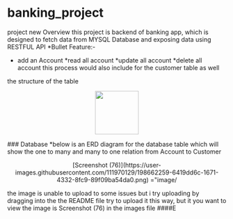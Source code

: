 # banking_project
project new
Overview
this project is backend of banking app, which is designed to fetch data from MYSQL Database and exposing data using RESTFUL API
*Bullet
Feature:-
  * add an Account
  *read all account
  *update all account
  *delete all account 
  this process would also include for the customer table as well

the structure of the table 
<p align="center">
	<img src="image/screenshot(72).png" width="100px" height="100px">
</p>
### Database 
*below is an ERD diagram for the database table which will show the one to many and many to one relation from Account to Customer 
<p align="center">
	[Screenshot (76)](https://user-images.githubusercontent.com/111970129/198662259-6419dd6c-1671-4332-8fc9-89f09ba54da0.png)
="image/
</P>
the image is unable to upload to some issues but i try uploading by dragging into the the README file try to upload it this way, but it you want to view the image is Screenshot (76) in the images file 
####E
